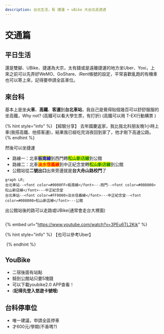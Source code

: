 ```yaml
---
description: 台北生活，有 捷運 + uBike 大台北走透透
---
```


# 交通篇

## 平日生活

還是雙腳、UBike、捷運為大宗，太有錢或是遠離捷運的地方坐Uber、Yoxi，上來之前可以先弄好WeMO、GoShare、iRent帳號的設定，平常喜歡亂跑的有機車也可以寄上來，記得要申請全區車位。

## 來台科

基本上是坐**火車**、**高鐵**、**客運**到**台北車站**，我自己是覺得貼個幾百可以舒舒服服的坐高鐵，Why not? (高鐵可以看大學生票，有打折) (高鐵可以用 T-EX行動購票 )

{% hint style="info" %}
【經驗分享】 去年國慶返家，我比我北科朋友晚1小時上車(我搭高鐵、他搭客運)，結果我已經吃完消夜回到家了，他才剛下高速公路。
{% endhint %}

然後可以坐捷運

* 路線一：北車<mark style="color:blue;">**板南線**</mark>到西門轉<mark style="color:green;">**松山新店線**</mark>到公館
* 路線二：北車<mark style="color:red;">**淡水信義線**</mark>到中正紀念堂轉<mark style="color:green;">**松山新店線**</mark>到公館
* 公館站從**二號出口**出來旁邊就是**台大舟山路校門**了

```mermaid
graph LR;
台北車站--<font color=#0000FF>板南線</font>---西門--<font color=#008000>松山新店線</font>---中正紀念堂
台北車站--<font color=#FF0000>淡水信義線</font>---中正紀念堂--<font color=#008000>松山新店線</font>---公館
```

出公館站後的路可以走路或UBike(通常會走台大裡面)

<figure><img src="https://i.imgur.com/i9qq6ut.jpg" alt=""><figcaption></figcaption></figure>

{% embed url="https://www.youtube.com/watch?v=3PEu6TL2Kik" %}

{% hint style="info" %}
【也可以參考Uber】

<img src="https://i.imgur.com/vhyAZrk.png" alt="" data-size="original">
{% endhint %}

## YouBike

* 二宿後面有站點
* 騎到公館站只要5塊錢
* 可以下載youbike2.0 APP查看！
* (**記得先登入悠遊卡號哦**)

## 台科停車位

* 唯一建議，申請全區停車
* 才600元/學期(不香嗎?)
